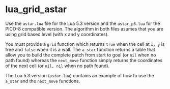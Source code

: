 # lua_grid_astar
Use the `astar.lua` file for the Lua 5.3 version and the `astar_p8.lua` for the PICO-8 compatible version. The algorithm in both files asumes that you are using grid based level (with x and y coordinates).

You must provide a `grid` function which returns `true` when the cell at `x, y` is free and `false` when it is a wall. The `a_star` function returns a table that allow you to build the complete patch from start to goal (or `nil` when no path found) whereas the `next_move` function simply returns the coordinates of the next cell (or `nil, nil` when no path found).

The Lua 5.3 version (`astar.lua`) contains an example of how to use the `a_star` and the `next_move` functions.
